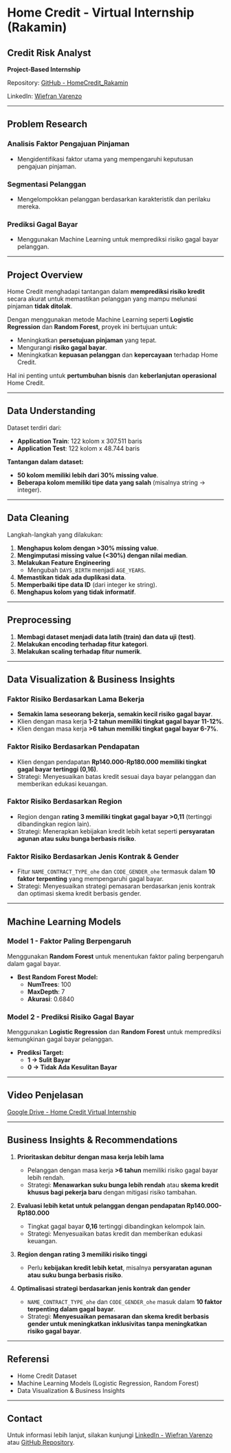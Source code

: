 # Home Credit - Virtual Internship (Rakamin)

## Credit Risk Analyst

**Project-Based Internship**

Repository: [GitHub - HomeCredit_Rakamin](https://github.com/WiefranVarenzo/HomeCredit_Rakamin)

LinkedIn: [Wiefran Varenzo](https://www.linkedin.com/in/wiefran-varenzo/)

---

## Problem Research

### **Analisis Faktor Pengajuan Pinjaman**
- Mengidentifikasi faktor utama yang mempengaruhi keputusan pengajuan pinjaman.

### **Segmentasi Pelanggan**
- Mengelompokkan pelanggan berdasarkan karakteristik dan perilaku mereka.

### **Prediksi Gagal Bayar**
- Menggunakan Machine Learning untuk memprediksi risiko gagal bayar pelanggan.

---

## Project Overview

Home Credit menghadapi tantangan dalam **memprediksi risiko kredit** secara akurat untuk memastikan pelanggan yang mampu melunasi pinjaman **tidak ditolak**.

Dengan menggunakan metode Machine Learning seperti **Logistic Regression** dan **Random Forest**, proyek ini bertujuan untuk:
- Meningkatkan **persetujuan pinjaman** yang tepat.
- Mengurangi **risiko gagal bayar**.
- Meningkatkan **kepuasan pelanggan** dan **kepercayaan** terhadap Home Credit.

Hal ini penting untuk **pertumbuhan bisnis** dan **keberlanjutan operasional** Home Credit.

---

## Data Understanding

Dataset terdiri dari:
- **Application Train**: 122 kolom x 307.511 baris
- **Application Test**: 122 kolom x 48.744 baris

**Tantangan dalam dataset:**
- **50 kolom memiliki lebih dari 30% missing value**.
- **Beberapa kolom memiliki tipe data yang salah** (misalnya string → integer).

---

## Data Cleaning

Langkah-langkah yang dilakukan:
1. **Menghapus kolom dengan >30% missing value**.
2. **Mengimputasi missing value (<30%) dengan nilai median**.
3. **Melakukan Feature Engineering**
   - Mengubah `DAYS_BIRTH` menjadi `AGE_YEARS`.
4. **Memastikan tidak ada duplikasi data**.
5. **Memperbaiki tipe data ID** (dari integer ke string).
6. **Menghapus kolom yang tidak informatif**.

---

## Preprocessing

1. **Membagi dataset menjadi data latih (train) dan data uji (test)**.
2. **Melakukan encoding terhadap fitur kategori**.
3. **Melakukan scaling terhadap fitur numerik**.

---

## Data Visualization & Business Insights

### **Faktor Risiko Berdasarkan Lama Bekerja**
- **Semakin lama seseorang bekerja, semakin kecil risiko gagal bayar**.
- Klien dengan masa kerja **1-2 tahun memiliki tingkat gagal bayar 11-12%**.
- Klien dengan masa kerja **>6 tahun memiliki tingkat gagal bayar 6-7%**.

### **Faktor Risiko Berdasarkan Pendapatan**
- Klien dengan pendapatan **Rp140.000-Rp180.000 memiliki tingkat gagal bayar tertinggi (0,16)**.
- Strategi: Menyesuaikan batas kredit sesuai daya bayar pelanggan dan memberikan edukasi keuangan.

### **Faktor Risiko Berdasarkan Region**
- Region dengan **rating 3 memiliki tingkat gagal bayar >0,11** (tertinggi dibandingkan region lain).
- Strategi: Menerapkan kebijakan kredit lebih ketat seperti **persyaratan agunan atau suku bunga berbasis risiko**.

### **Faktor Risiko Berdasarkan Jenis Kontrak & Gender**
- Fitur `NAME_CONTRACT_TYPE_ohe` dan `CODE_GENDER_ohe` termasuk dalam **10 faktor terpenting** yang mempengaruhi gagal bayar.
- Strategi: Menyesuaikan strategi pemasaran berdasarkan jenis kontrak dan optimasi skema kredit berbasis gender.

---

## Machine Learning Models

### **Model 1 - Faktor Paling Berpengaruh**
Menggunakan **Random Forest** untuk menentukan faktor paling berpengaruh dalam gagal bayar.

- **Best Random Forest Model:**
  - **NumTrees**: 100
  - **MaxDepth**: 7
  - **Akurasi**: 0.6840

### **Model 2 - Prediksi Risiko Gagal Bayar**
Menggunakan **Logistic Regression** dan **Random Forest** untuk memprediksi kemungkinan gagal bayar pelanggan.

- **Prediksi Target:**
  - **1 → Sulit Bayar**
  - **0 → Tidak Ada Kesulitan Bayar**

---

## Video Penjelasan

[Google Drive - Home Credit Virtual Internship](https://drive.google.com/drive/folders/1y_Pm0OQhxB8jofwiDdvX1A5-KxjPvfih?usp=sharing)

---

## Business Insights & Recommendations

1. **Prioritaskan debitur dengan masa kerja lebih lama**
   - Pelanggan dengan masa kerja **>6 tahun** memiliki risiko gagal bayar lebih rendah.
   - Strategi: **Menawarkan suku bunga lebih rendah** atau **skema kredit khusus bagi pekerja baru** dengan mitigasi risiko tambahan.

2. **Evaluasi lebih ketat untuk pelanggan dengan pendapatan Rp140.000-Rp180.000**
   - Tingkat gagal bayar **0,16** tertinggi dibandingkan kelompok lain.
   - Strategi: Menyesuaikan batas kredit dan memberikan edukasi keuangan.

3. **Region dengan rating 3 memiliki risiko tinggi**
   - Perlu **kebijakan kredit lebih ketat**, misalnya **persyaratan agunan atau suku bunga berbasis risiko**.

4. **Optimalisasi strategi berdasarkan jenis kontrak dan gender**
   - `NAME_CONTRACT_TYPE_ohe` dan `CODE_GENDER_ohe` masuk dalam **10 faktor terpenting dalam gagal bayar**.
   - Strategi: **Menyesuaikan pemasaran dan skema kredit berbasis gender untuk meningkatkan inklusivitas tanpa meningkatkan risiko gagal bayar**.

---

## Referensi
- Home Credit Dataset
- Machine Learning Models (Logistic Regression, Random Forest)
- Data Visualization & Business Insights

---

## Contact
Untuk informasi lebih lanjut, silakan kunjungi [LinkedIn - Wiefran Varenzo](https://www.linkedin.com/in/wiefran-varenzo/) atau [GitHub Repository](https://github.com/WiefranVarenzo/HomeCredit_Rakamin).



